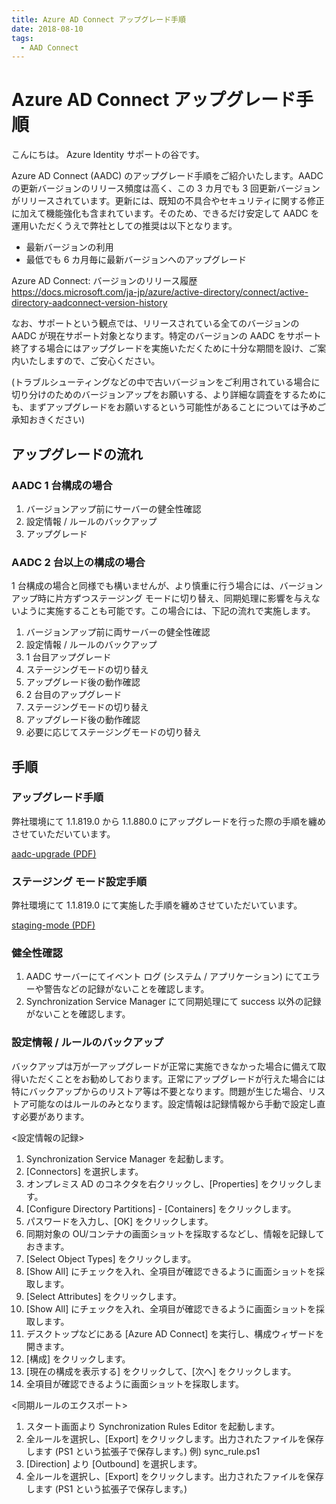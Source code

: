 ```yaml
---
title: Azure AD Connect アップグレード手順
date: 2018-08-10
tags:
  - AAD Connect
---
```


# Azure AD Connect アップグレード手順

こんにちは。 Azure Identity サポートの谷です。

Azure AD Connect (AADC) のアップグレード手順をご紹介いたします。AADC の更新バージョンのリリース頻度は高く、この 3 カ月でも 3 回更新バージョンがリリースされています。更新には、既知の不具合やセキュリティに関する修正に加えて機能強化も含まれています。そのため、できるだけ安定して AADC を運用いただくうえで弊社としての推奨は以下となります。

- 最新バージョンの利用
- 最低でも 6 カ月毎に最新バージョンへのアップグレード

Azure AD Connect: バージョンのリリース履歴  
https://docs.microsoft.com/ja-jp/azure/active-directory/connect/active-directory-aadconnect-version-history

なお、サポートという観点では、リリースされている全てのバージョンの AADC が現在サポート対象となります。特定のバージョンの AADC をサポート終了する場合にはアップグレードを実施いただくために十分な期間を設け、ご案内いたしますので、ご安心ください。

(トラブルシューティングなどの中で古いバージョンをご利用されている場合に切り分けのためのバージョンアップをお願いする、より詳細な調査をするためにも、まずアップグレードをお願いするという可能性があることについては予めご承知おきください)

## アップグレードの流れ

### AADC 1 台構成の場合

1. バージョンアップ前にサーバーの健全性確認
2. 設定情報 / ルールのバックアップ
3. アップグレード

### AADC 2 台以上の構成の場合

1 台構成の場合と同様でも構いませんが、より慎重に行う場合には、バージョンアップ時に片方ずつステージング モードに切り替え、同期処理に影響を与えないように実施することも可能です。この場合には、下記の流れで実施します。

1. バージョンアップ前に両サーバーの健全性確認
2. 設定情報 / ルールのバックアップ
3. 1 台目アップグレード
4. ステージングモードの切り替え
5. アップグレード後の動作確認
6. 2 台目のアップグレード
7. ステージングモードの切り替え
8. アップグレード後の動作確認
9. 必要に応じてステージングモードの切り替え

## 手順

### アップグレード手順

弊社環境にて 1.1.819.0 から 1.1.880.0 にアップグレードを行った際の手順を纏めさせていただいています。

[aadc-upgrade (PDF)](./how-to-upgrade/aadc-upgrade.pdf)

### ステージング モード設定手順

弊社環境にて 1.1.819.0 にて実施した手順を纏めさせていただいています。

[staging-mode (PDF)](./how-to-upgrade/staging-mode.pdf)

### 健全性確認

1. AADC サーバーにてイベント ログ (システム / アプリケーション) にてエラーや警告などの記録がないことを確認します。
2. Synchronization Service Manager にて同期処理にて success 以外の記録がないことを確認します。

### 設定情報 / ルールのバックアップ

バックアップは万が一アップグレードが正常に実施できなかった場合に備えて取得いただくことをお勧めしております。正常にアップグレードが行えた場合には特にバックアップからのリストア等は不要となります。問題が生じた場合、リストア可能なのはルールのみとなります。設定情報は記録情報から手動で設定し直す必要があります。

<設定情報の記録>

1. Synchronization Service Manager を起動します。
2. [Connectors] を選択します。
3. オンプレミス AD のコネクタを右クリックし、[Properties] をクリックします。
4. [Configure Directory Partitions] - [Containers] をクリックします。
5. パスワードを入力し、[OK] をクリックします。
6. 同期対象の OU/コンテナの画面ショットを採取するなどし、情報を記録しておきます。
7. [Select Object Types] をクリックします。
8. [Show All] にチェックを入れ、全項目が確認できるように画面ショットを採取します。
9. [Select Attributes] をクリックします。
10. [Show All] にチェックを入れ、全項目が確認できるように画面ショットを採取します。
11. デスクトップなどにある [Azure AD Connect] を実行し、構成ウィザードを開きます。
12. [構成] をクリックします。
13. [現在の構成を表示する] をクリックして、[次へ] をクリックします。
14. 全項目が確認できるように画面ショットを採取します。

<同期ルールのエクスポート>

1. スタート画面より Synchronization Rules Editor を起動します。
2. 全ルールを選択し、[Export] をクリックします。出力されたファイルを保存します (PS1 という拡張子で保存します。)
例) sync_rule.ps1
3. [Direction] より [Outbound] を選択します。
4. 全ルールを選択し、[Export] をクリックします。出力されたファイルを保存します (PS1 という拡張子で保存します。)
